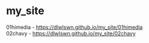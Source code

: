 # my_site
01himedia - https://dlwlswn.github.io/my_site/01himedia<br>
02chavy - https://dlwlswn.github.io/my_site/02chavy